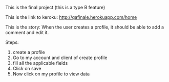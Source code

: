 This is the final project (this is a type B feature)

This is the link to keroku: http://qafinale.herokuapp.com/home

This is the story: 
When the user creates a profile, it should be able to add a comment and edit it.

Steps: 
1. create a profile
2. Go to my account and client of create profile
3. fill all the applicable fields
4. Click on save
5. Now click on my profile to view data
